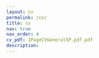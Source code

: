 ```yaml
---
layout: cv
permalink: /cv/
title: cv
nav: true
nav_order: 4
cv_pdf: 1PageCVGeneralSP.pdf.pdf
description: 
---
```


